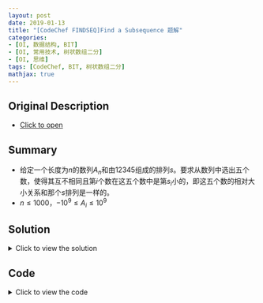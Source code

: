 ```yaml
---
layout: post
date: 2019-01-13
title: "[CodeChef FINDSEQ]Find a Subsequence 题解"
categories:
- [OI, 数据结构, BIT]
- [OI, 常用技术, 树状数组二分]
- [OI, 思维]
tags: [CodeChef, BIT, 树状数组二分]
mathjax: true
---
```


## Original Description
- [Click to open](https://www.codechef.com/problems/FINDSEQ)

## Summary
- 给定一个长度为$n$的数列$A_n$和由$12345$组成的排列$s$。要求从数列中选出五个数，使得其互不相同且第$i$个数在这五个数中是第$s_i$小的，即这五个数的相对大小关系和那个$s$排列是一样的。
- $n\leq 1000$，$-10^9\leq A_i\leq 10^9$

<!-- more -->

## Solution
<details>
<summary>Click to view the solution</summary>
我一开始的思路是枚举第二大和第四大的数是多少，这样剩下的三个数的范围就确定了。但是有一个问题：我们要实现这样一个询问：

> 在区间$[l,r]$内，第一个在$[L,R]$之内的数是多少？

这个问题好像没法单log做？（如果有会的哥哥可以联系我）一个比较显然的双log做法是二分+主席树，但这题撑不住双log。

我们又有一个办法：注意到第一大和第五大这两个数是只有一个边界的，这两个数的查询非常方便，只要用ST表维护最小值/最大值即可。这样我们最后再处理第三大的，问题就变成了这样：

> 在区间$[l,r]$内，是否存在一个数$x\in [L,R]$？

这个用主席树就可以做到单log了，总时间复杂度$O(Tn^2logn)$

这个做法未免太烦了，其实在刚开始的时候我掉入了思维陷阱。我们尝试另一种思考方法：我们枚举$s$排列中的第二个数和第四个数的位置，这样虽然我们没有确定每个数的值域范围，但好处是原序列被分成了三个区间，每个区间内我们只要取一个数。

接下来我们从小到大考虑最小的数，第二小的数...以此类推。显然的是，为了使后面的数的可选范围尽可能大，我们每一步都应该选尽可能小的数，但又要保证比上一个数大，于是我们要解决这样一个问题：

> 在区间$[l,r]$内，比$x$大的最小的数是多少？

只要我们有这个区间的线段树，就可以在线段树上二分以单log的解决这个问题。为了进一步减小常数，代码中使用的是树状数组二分。树状数组中维护的是一个前缀和，我们相当于要找一个最小的$x'$使得$sum(x')>sum(x)$。树状数组的本质是砍掉所有右儿子的线段树，而前缀和可以由若干个左儿子区间拼起来得到。具体细节可以参考代码。

我们实时维护三个区间的树状数组，在右端点滑动的时候，相当于第二个BIT加数字，第三个BIT减数字。这样总时间复杂度也是$O(Tn^2logn)$，但常数和代码难度都小很多。
</details>

## Code
<details>
<summary>Click to view the code</summary>
```cpp
#include <bits/stdc++.h>
using namespace std;

#define LL long long
#define LB long double
#define ull unsigned long long
#define x first
#define y second
#define pb push_back
#define pf push_front
#define mp make_pair
#define Pair pair<int,int>
#define pLL pair<LL,LL>
#define pii pair<double,double>
#define LOWBIT(x) x & (-x)
// #define LOCAL true

const int INF=2e9;
const LL LINF=2e16;
const int magic=348;
const int MOD=1e9+7;
const double eps=1e-10;
const double pi=acos(-1);

struct fastio
{
    static const int S=1e7;
    char rbuf[S+48],wbuf[S+48];int rpos,wpos,len;
    fastio() {rpos=len=wpos=0;}
    inline char Getchar()
    {
        if (rpos==len) rpos=0,len=fread(rbuf,1,S,stdin);
        if (!len) return EOF;
        return rbuf[rpos++];
    }
    template <class T> inline void Get(T &x)
    {
        char ch;bool f;T res;
        while (!isdigit(ch=Getchar()) && ch!='-') {}
        if (ch=='-') f=false,res=0; else f=true,res=ch-'0';
        while (isdigit(ch=Getchar())) res=res*10+ch-'0';
        x=(f?res:-res);
    }
    inline void getstring(char *s)
    {
        char ch;
        while ((ch=Getchar())<=32) {}
        for (;ch>32;ch=Getchar()) *s++=ch;
        *s='\0';
    }
    inline void flush() {fwrite(wbuf,1,wpos,stdout);fflush(stdout);wpos=0;}
    inline void Writechar(char ch)
    {
        if (wpos==S) flush();
        wbuf[wpos++]=ch;
    }
    template <class T> inline void Print(T x,char ch)
    {
        char s[20];int pt=0;
        if (x==0) s[++pt]='0';
        else
        {
            if (x<0) Writechar('-'),x=-x;
            while (x) s[++pt]='0'+x%10,x/=10;
        }
        while (pt) Writechar(s[pt--]);
        Writechar(ch);
    }
    inline void printstring(char *s)
    {
        int pt=1;
        while (s[pt]!='\0') Writechar(s[pt++]);
    }
}io;

template<typename T> inline void check_max(T &x,T cmp) {x=max(x,cmp);}
template<typename T> inline void check_min(T &x,T cmp) {x=min(x,cmp);}
template<typename T> inline T myabs(T x) {return x>=0?x:-x;}
template<typename T> inline T gcd(T x,T y) {return y==0?x:gcd(y,x%y);}
inline int add(int x) {if (x>=MOD) x-=MOD;return x;}
inline int add(int x,int MO) {if (x>=MO) x-=MO;return x;}
inline int sub(int x) {if (x<0) x+=MOD;return x;}
inline int sub(int x,int MO) {if (x<0) x+=MO;return x;}
inline void Add(int &x,int y) {x=add(x+y);}
inline void Add(int &x,int y,int MO) {x=add(x+y,MO);}
inline void Sub(int &x,int y) {x=sub(x-y);}
inline void Sub(int &x,int y,int MO) {x=sub(x-y,MO);}
template<typename T> inline int quick_pow(int x,T y) {int res=1;while (y) {if (y&1) res=1ll*res*x%MOD;x=1ll*x*x%MOD;y>>=1;}return res;}
template<typename T> inline int quick_pow(int x,T y,int MO) {int res=1;while (y) {if (y&1) res=1ll*res*x%MO;x=1ll*x*x%MO;y>>=1;}return res;}

const int MAXN=1000;

int n,a[MAXN+48];
char seq[48];int topos[48];
vector<int> pos[MAXN+48];int L[10];

int val[MAXN+48],tot;
int ans[10];

struct BIT
{
    int c[MAXN+48];
    inline void init() {memset(c,0,sizeof(c));}
    inline void modify(int x,int delta) {while (x<=tot) c[x]+=delta,x+=LOWBIT(x);}
    inline int query(int x) {int res=0;while (x) res+=c[x],x^=LOWBIT(x);return res;}
    inline int getpos(int x)
    {
        int cmp=query(x),res=0,tmp;
        for (register int i=10;i>=0;i--)
        {
            tmp=res+(1<<i);
            if (tmp<=tot && c[tmp]<=cmp) res+=(1<<i),cmp-=c[tmp];
        }
        if (res==tot) return -1; else return res+1;
    }
}tree[3];

int main ()
{
#ifdef LOCAL
    double TIME=clock();
    freopen ("a.in","r",stdin);
    freopen ("a.out","w",stdout);
    cerr<<"Running..."<<endl;
#endif
    int ca;scanf("%d",&ca);
    while (ca--)
    {
        scanf("%d%s",&n,seq+1);for (register int i=1;i<=n;i++) scanf("%d",a+i),val[i]=a[i];
        for (register int i=1;i<=5;i++) topos[seq[i]-'0']=i;
        tot=n;sort(val+1,val+tot+1);tot=unique(val+1,val+tot+1)-(val+1);
        for (register int i=1;i<=n;i++) a[i]=lower_bound(val+1,val+tot+1,a[i])-val;
        for (register int i=1;i<=tot;i++) pos[i].clear();
        for (register int i=1;i<=n;i++) pos[a[i]].pb(i);
        tree[0].init();tree[0].modify(a[1],1);bool f=false;
        for (register int i=2;i<=n-3;i++)
        {
            tree[1].init();tree[2].init();
            tree[1].modify(a[i+1],1);for (register int j=i+3;j<=n;j++) tree[2].modify(a[j],1);
            for (register int j=i+2;j<=n-1;j++)
            {
                L[0]=1;L[1]=i+1;L[2]=j+1;
                memset(ans,-1,sizeof(ans));ans[0]=0;
                ans[seq[2]-'0']=i;ans[seq[4]-'0']=j;bool ff=true;
                for (register int k=1;k<=5;k++)
                {
                    if (ans[k]!=-1)
                    {
                        if (k<5 && ans[k+1]!=-1 && a[ans[k]]>=a[ans[k+1]]) {ff=false;break;}
                        continue;
                    }
                    int p=tree[topos[k]/2].getpos(a[ans[k-1]]);
                    if (p==-1 || (k<5 && ans[k+1]!=-1 && p>=a[ans[k+1]])) {ff=false;break;}
                    int pp=lower_bound(pos[p].begin(),pos[p].end(),L[topos[k]/2])-pos[p].begin();
                    ans[k]=pos[p][pp];
                }
                if (ff) {f=true;break;}
                tree[1].modify(a[j],1);tree[2].modify(a[j+1],-1);
            }
            if (f) break;
            tree[0].modify(a[i],1);
        }
        if (!f) puts("-1"); else
        {
            sort(ans+1,ans+6);
            for (register int i=1;i<=5;i++) printf("%d ",ans[i]-1);
            puts("");
        }
    }
    io.flush();
#ifdef LOCAL
    cerr<<"Exec Time: "<<(clock()-TIME)/CLOCKS_PER_SEC<<endl;
#endif
    return 0;
}
```
</details>
